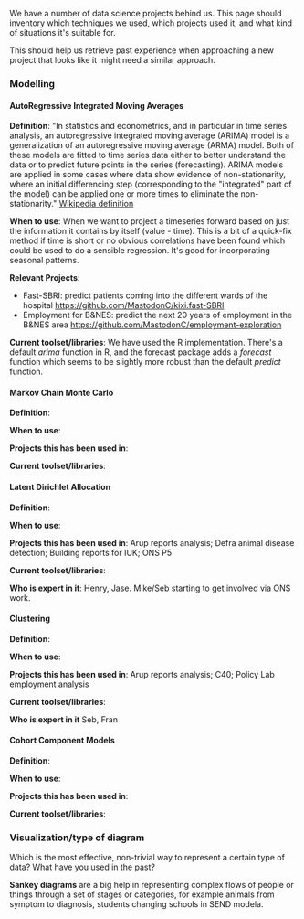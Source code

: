 We have a number of data science projects behind us.  This page should inventory which techniques we used, which projects used it, and what kind of situations it's suitable for.

This should help us retrieve past experience when approaching a new project that looks like it might need a similar approach.

### Modelling

#### AutoRegressive Integrated Moving Averages

**Definition**:
"In statistics and econometrics, and in particular in time series analysis, an autoregressive integrated moving average (ARIMA) model is a generalization of an autoregressive moving average (ARMA) model. Both of these models are fitted to time series data either to better understand the data or to predict future points in the series (forecasting). ARIMA models are applied in some cases where data show evidence of non-stationarity, where an initial differencing step (corresponding to the "integrated" part of the model) can be applied one or more times to eliminate the non-stationarity."
[Wikipedia definition](https://en.wikipedia.org/wiki/Autoregressive_integrated_moving_average)

**When to use**:
When we want to project a timeseries forward based on just the information it contains by itself (value - time).  This is a bit of a quick-fix method if time is short or no obvious correlations have been found which could be used to do a sensible regression. It's good for incorporating seasonal patterns. 

**Relevant Projects**:

* Fast-SBRI: predict patients coming into the different wards of the hospital
https://github.com/MastodonC/kixi.fast-SBRI
* Employment for B&NES: predict the next 20 years of employment in the B&NES area
https://github.com/MastodonC/employment-exploration

**Current toolset/libraries**:
We have used the R implementation.  There's a default _arima_ function in R, and the forecast package adds a _forecast_ function which seems to be slightly more robust than the default _predict_ function.

#### Markov Chain Monte Carlo
**Definition**:

**When to use**:

**Projects this has been used in**:

**Current toolset/libraries**:


#### Latent Dirichlet Allocation
**Definition**:

**When to use**:

**Projects this has been used in**: Arup reports analysis; Defra animal disease detection; Building reports for IUK; ONS P5

**Current toolset/libraries**: 

**Who is expert in it**: Henry, Jase. Mike/Seb starting to get involved via ONS work. 

#### Clustering 
**Definition**:

**When to use**:

**Projects this has been used in**: Arup reports analysis; C40; Policy Lab employment analysis

**Current toolset/libraries**:

**Who is expert in it** Seb, Fran

#### Cohort Component Models
**Definition**:

**When to use**:

**Projects this has been used in**:

**Current toolset/libraries**:



### Visualization/type of diagram

Which is the most effective, non-trivial way to represent a certain type of data?  What have you used in the past?

**Sankey diagrams** are a big help in representing complex flows of people or things through a set of stages or categories, for example animals from symptom to diagnosis, students changing schools in SEND modela. 
